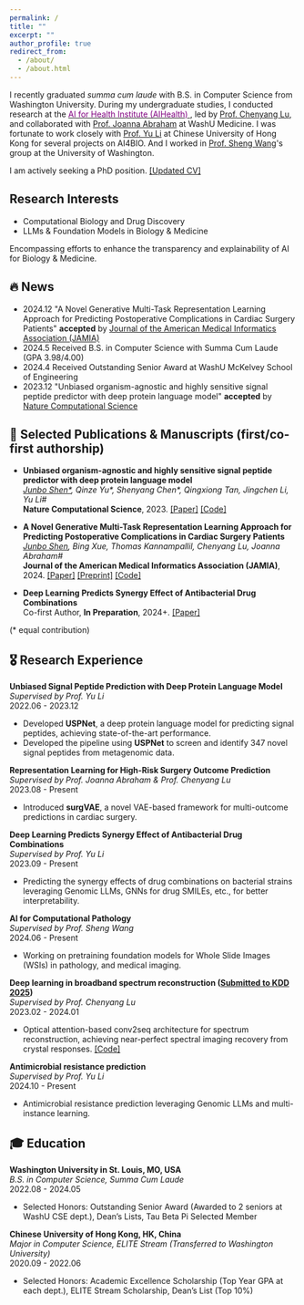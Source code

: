 ```yaml
---
permalink: /
title: ""
excerpt: ""
author_profile: true
redirect_from: 
  - /about/
  - /about.html
---
```


I recently graduated *summa cum laude* with B.S. in Computer Science from Washington University. During my undergraduate studies, I conducted research at the [<span style="color:purple;">AI for Health Institute (AIHealth) </span>](https://aihealth.wustl.edu/leadership/), led by [Prof. Chenyang Lu](https://www.cse.wustl.edu/~lu/), and collaborated with [Prof. Joanna Abraham](https://abrahamlab.wustl.edu/) at WashU Medicine. I was fortunate to work closely with [Prof. Yu Li](https://liyu95.com/) at Chinese University of Hong Kong for several projects on AI4BIO. And I worked in [Prof. Sheng Wang](https://homes.cs.washington.edu/~swang/)'s group at the University of Washington.

I am actively seeking a PhD position. [[Updated CV]](https://drive.google.com/file/d/1UIv1eu3kfOcAPRUgBmuET1rRmN5nCavd/view?usp=sharing)

Research Interests
------
- Computational Biology and Drug Discovery
- LLMs & Foundation Models in Biology & Medicine
  
Encompassing efforts to enhance the transparency and explainability of AI for Biology & Medicine.

## 🔥 News
- 2024.12 "A Novel Generative Multi-Task Representation Learning Approach for Predicting Postoperative Complications in Cardiac Surgery Patients" **accepted** by [Journal of the American Medical Informatics Association (JAMIA)](https://academic.oup.com/jamia)
- 2024.5 Received B.S. in Computer Science with Summa Cum Laude (GPA 3.98/4.00)
- 2024.4 Received Outstanding Senior Award at WashU McKelvey School of Engineering
- 2023.12 "Unbiased organism-agnostic and highly sensitive signal peptide predictor with deep protein language model" **accepted** by [Nature Computational Science](https://www.nature.com/natcomputsci)

## 📝 Selected Publications & Manuscripts (first/co-first authorship)

- **Unbiased organism-agnostic and highly sensitive signal peptide predictor with deep protein language model**  
  *<ins>Junbo Shen\*</ins>, Qinze Yu\*, Shenyang Chen\*, Qingxiong Tan, Jingchen Li, Yu Li\#*  
  **Nature Computational Science**, 2023. [[Paper]](https://rdcu.be/dtupB) [[Code]](https://github.com/ml4bio/USPNet)
  
- **A Novel Generative Multi-Task Representation Learning Approach for Predicting Postoperative Complications in Cardiac Surgery Patients**  
  *<ins>Junbo Shen</ins>, Bing Xue, Thomas Kannampallil, Chenyang Lu, Joanna Abraham\#*  
  **Journal of the American Medical Informatics Association (JAMIA)**, 2024. [[Paper]](https://doi.org/10.1093/jamia/ocae316) [[Preprint]](https://drive.google.com/file/d/1BP76zs3pP70HxNDIw5IVNsPfohKfD5dj/view?usp=sharing) [[Code]](https://github.com/ai4biomedicine/surgVAE)
  
- **Deep Learning Predicts Synergy Effect of Antibacterial Drug Combinations**  
  Co-first Author, **In Preparation**, 2024+. [[Paper]](https://drive.google.com/file/d/1pijd_zWJxynh5Vk4OZhc9D8aWJFbuMGk/view?usp=sharing)
  
(* equal contribution)
## 🎖 Research Experience

**Unbiased Signal Peptide Prediction with Deep Protein Language Model**  
*Supervised by Prof. Yu Li*  
2022.06 - 2023.12  
- Developed **USPNet**, a deep protein language model for predicting signal peptides, achieving state-of-the-art performance.
- Developed the pipeline using **USPNet** to screen and identify 347 novel signal peptides from metagenomic data.

**Representation Learning for High-Risk Surgery Outcome Prediction**  
*Supervised by Prof. Joanna Abraham & Prof. Chenyang Lu*  
2023.08 - Present  
- Introduced **surgVAE**, a novel VAE-based framework for multi-outcome predictions in cardiac surgery.

**Deep Learning Predicts Synergy Effect of Antibacterial Drug Combinations**  
*Supervised by Prof. Yu Li*  
2023.09 - Present  
- Predicting the synergy effects of drug combinations on bacterial strains leveraging Genomic LLMs, GNNs for drug SMILEs, etc., for better interpretability. 

**AI for Computational Pathology**  
*Supervised by Prof. Sheng Wang*  
2024.06 - Present  
- Working on pretraining foundation models for Whole Slide Images (WSIs) in pathology, and medical imaging.

**Deep learning in broadband spectrum reconstruction (<ins>Submitted to KDD 2025</ins>)**  
*Supervised by Prof. Chenyang Lu*  
2023.02 - 2024.01 
- Optical attention-based conv2seq architecture for spectrum reconstruction, achieving near-perfect spectral imaging recovery from crystal responses. [[Code]](https://github.com/JunboShen/spectrum_reconstruction_with_noise)

**Antimicrobial resistance prediction**  
*Supervised by Prof. Yu Li*  
2024.10 - Present  
- Antimicrobial resistance prediction leveraging Genomic LLMs and multi-instance learning.

## 🎓 Education

**Washington University in St. Louis, MO, USA**  
*B.S. in Computer Science, Summa Cum Laude*  
2022.08 - 2024.05  
- Selected Honors: Outstanding Senior Award (Awarded to 2 seniors at WashU CSE dept.), Dean’s Lists, Tau Beta Pi Selected Member  

**Chinese University of Hong Kong, HK, China**  
*Major in Computer Science, ELITE Stream (Transferred to Washington University)*  
2020.09 - 2022.06  
- Selected Honors: Academic Excellence Scholarship (Top Year GPA at each dept.), ELITE Stream Scholarship, Dean’s List (Top 10%)  



